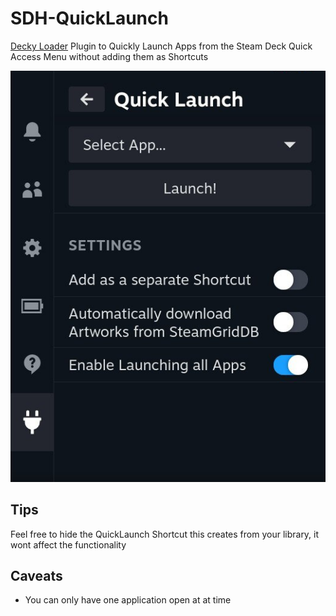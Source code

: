 # SDH-QuickLaunch
[Decky Loader](https://github.com/SteamDeckHomebrew/PluginLoader) Plugin to Quickly Launch Apps from the Steam Deck Quick Access Menu without adding them as Shortcuts

![plugin_demo](./ui.png)

## Tips
Feel free to hide the QuickLaunch Shortcut this creates from your library, it wont affect the functionality

## Caveats
- You can only have one application open at at time
